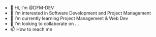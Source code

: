 - 👋 Hi, I’m @DFM-DEV
- 👀 I’m interested in Software Development and Project Management
- 🌱 I’m currently learning Project Management & Web Dev 
- 💞️ I’m looking to collaborate on ...
- 📫 How to reach me 

<!---
DFM-DEV/DFM-DEV is a ✨ special ✨ repository because its `README.md` (this file) appears on your GitHub profile.
You can click the Preview link to take a look at your changes.
--->
